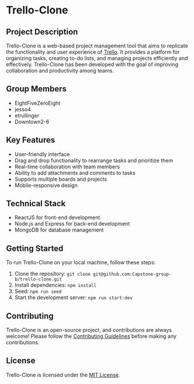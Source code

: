 # Trello-Clone

## Project Description
Trello-Clone is a web-based project management tool that aims to replicate the functionality and user experience of [Trello](https://trello.com/). It provides a platform for organizing tasks, creating to-do lists, and managing projects efficiently and effectively. Trello-Clone has been developed with the goal of improving collaboration and productivity among teams.

## Group Members
- EightFiveZeroEight
- jesso4
- etrullinger
- Downtown2-6

## Key Features
- User-friendly interface
- Drag and drop functionality to rearrange tasks and prioritize them
- Real-time collaboration with team members
- Ability to add attachments and comments to tasks
- Supports multiple boards and projects
- Mobile-responsive design

## Technical Stack
- ReactJS for front-end development
- Node.js and Express for back-end development
- MongoDB for database management

## Getting Started
To run Trello-Clone on your local machine, follow these steps:

1. Clone the repository: `git clone git@github.com:Capstone-group-b/trello-clone.git`
2. Install dependencies: `npm install`
3. Seed: `npm run seed`
4. Start the development server: `npm run start:dev`

## Contributing
Trello-Clone is an open-source project, and contributions are always welcome! Please follow the [Contributing Guidelines](CONTRIBUTING.md) before making any contributions.

## License
Trello-Clone is licensed under the [MIT License](LICENSE.md).
